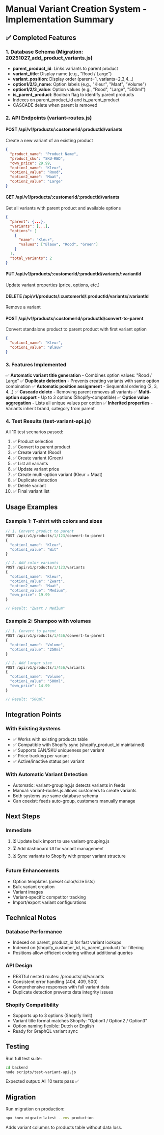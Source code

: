 # Manual Variant Creation System - Implementation Summary

## ✅ Completed Features

### 1. Database Schema (Migration: 20251027_add_product_variants.js)
- **parent_product_id**: Links variants to parent product
- **variant_title**: Display name (e.g., "Rood / Large")
- **variant_position**: Display order (parent=1, variants=2,3,4...)
- **option1/2/3_name**: Option labels (e.g., "Kleur", "Maat", "Volume")
- **option1/2/3_value**: Option values (e.g., "Rood", "Large", "500ml")
- **is_parent_product**: Boolean flag to identify parent products
- Indexes on parent_product_id and is_parent_product
- CASCADE delete when parent is removed

### 2. API Endpoints (variant-routes.js)

#### POST /api/v1/products/:customerId/:productId/variants
Create a new variant of an existing product
```json
{
  "product_name": "Product Name",
  "product_sku": "SKU-RED",
  "own_price": 29.99,
  "option1_name": "Kleur",
  "option1_value": "Rood",
  "option2_name": "Maat",
  "option2_value": "Large"
}
```

#### GET /api/v1/products/:customerId/:productId/variants
Get all variants with parent product and available options
```json
{
  "parent": {...},
  "variants": [...],
  "options": [
    {
      "name": "Kleur",
      "values": ["Blauw", "Rood", "Groen"]
    }
  ],
  "total_variants": 2
}
```

#### PUT /api/v1/products/:customerId/:productId/variants/:variantId
Update variant properties (price, options, etc.)

#### DELETE /api/v1/products/:customerId/:productId/variants/:variantId
Remove a variant

#### POST /api/v1/products/:customerId/:productId/convert-to-parent
Convert standalone product to parent product with first variant option
```json
{
  "option1_name": "Kleur",
  "option1_value": "Blauw"
}
```

### 3. Features Implemented

✅ **Automatic variant title generation** - Combines option values: "Rood / Large"
✅ **Duplicate detection** - Prevents creating variants with same option combination
✅ **Automatic position assignment** - Sequential ordering (2, 3, 4...)
✅ **Cascade delete** - Removing parent removes all variants
✅ **Multi-option support** - Up to 3 options (Shopify-compatible)
✅ **Option value aggregation** - Lists all unique values per option
✅ **Inherited properties** - Variants inherit brand, category from parent

### 4. Test Results (test-variant-api.js)

All 10 test scenarios passed:
1. ✅ Product selection
2. ✅ Convert to parent product
3. ✅ Create variant (Rood)
4. ✅ Create variant (Groen)
5. ✅ List all variants
6. ✅ Update variant price
7. ✅ Create multi-option variant (Kleur + Maat)
8. ✅ Duplicate detection
9. ✅ Delete variant
10. ✅ Final variant list

## Usage Examples

### Example 1: T-shirt with colors and sizes
```javascript
// 1. Convert product to parent
POST /api/v1/products/1/123/convert-to-parent
{
  "option1_name": "Kleur",
  "option1_value": "Wit"
}

// 2. Add color variants
POST /api/v1/products/1/123/variants
{
  "option1_name": "Kleur",
  "option1_value": "Zwart",
  "option2_name": "Maat",
  "option2_value": "Medium",
  "own_price": 19.99
}

// Result: "Zwart / Medium"
```

### Example 2: Shampoo with volumes
```javascript
// 1. Convert to parent
POST /api/v1/products/1/456/convert-to-parent
{
  "option1_name": "Volume",
  "option1_value": "250ml"
}

// 2. Add larger size
POST /api/v1/products/1/456/variants
{
  "option1_name": "Volume",
  "option1_value": "500ml",
  "own_price": 14.99
}

// Result: "500ml"
```

## Integration Points

### With Existing Systems
- ✅ Works with existing products table
- ✅ Compatible with Shopify sync (shopify_product_id maintained)
- ✅ Supports EAN/SKU uniqueness per variant
- ✅ Price tracking per variant
- ✅ Active/inactive status per variant

### With Automatic Variant Detection
- Automatic: variant-grouping.js detects variants in feeds
- Manual: variant-routes.js allows customers to create variants
- Both systems use same database schema
- Can coexist: feeds auto-group, customers manually manage

## Next Steps

### Immediate
1. ⏳ Update bulk import to use variant-grouping.js
2. ⏳ Add dashboard UI for variant management
3. ⏳ Sync variants to Shopify with proper variant structure

### Future Enhancements
- Option templates (preset color/size lists)
- Bulk variant creation
- Variant images
- Variant-specific competitor tracking
- Import/export variant configurations

## Technical Notes

### Database Performance
- Indexed on parent_product_id for fast variant lookups
- Indexed on (shopify_customer_id, is_parent_product) for filtering
- Positions allow efficient ordering without additional queries

### API Design
- RESTful nested routes: /products/:id/variants
- Consistent error handling (404, 409, 500)
- Comprehensive responses with full variant data
- Duplicate detection prevents data integrity issues

### Shopify Compatibility
- Supports up to 3 options (Shopify limit)
- Variant title format matches Shopify: "Option1 / Option2 / Option3"
- Option naming flexible: Dutch or English
- Ready for GraphQL variant sync

## Testing

Run full test suite:
```bash
cd backend
node scripts/test-variant-api.js
```

Expected output: All 10 tests pass ✅

## Migration

Run migration on production:
```bash
npx knex migrate:latest --env production
```

Adds variant columns to products table without data loss.
